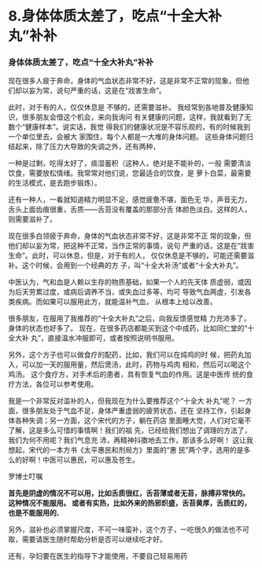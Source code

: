 # 8.身体体质太差了，吃点“十全大补丸”补补



<a name="iEwcF"></a>
### 身体体质太差了，吃点“十全大补丸”补补


现在很多人疲于奔命，身体的气血状态非常不好，这是非常不正常的现象，但他
们却以妄为常，说句严重的话，这是在“戕害生命”。

此时，对于有的人，仅仅休息是
不够的，还需要滋补。
我经常到各地普及健康知识，很多朋友会借这个机会，来向我询问
有关健康的问题，这样，我就看到了无数个“健康样本”。说实话，我觉
得我们的健康状况是不容乐观的，有的时候我到一个单位里去，会被大
家围住，每个人都是一大堆的身体问题。
这些身体问题归结起来，除了压力大导致的失调之外，还有两种，

一种是过剩，吃得太好了，痰湿蓄积（这种人，绝对是不能补的，一般
需要清淡饮食，需要放松情绪。我常常对他们说，您最适合的饮食，是
萝卜白菜，最需要的生活模式，是去跑步锻炼）。

还有一种人，一看就知道精力明显不足，感觉疲惫不堪，面色无
华，声音无力，舌头上面齿痕很重，舌质——舌苔没有覆盖的那部分舌
体颜色淡白。这样的人，则需要滋补了。

现在很多白领疲于奔命，身体的气血状态非常不好，这是非常不正
常的现象，但他们却以妄为常，把这种不正常，当作正常的事情，说句
严重的话，这是在“戕害生命”。此时，可以休息，但是，对于有的人，
仅仅休息是不够的，可能还需要滋补。这个时候，会用到一个经典的方
子，叫“十全大补汤”或者“十全大补丸”。

中医认为，气和血是人赖以生存的物质基础，如果一个人的先天体
质虚弱，或因为后天劳累过度，或病后调养不当，或失血过多等，均可
导致气血两虚，引发各类疾病。而如果可以服用此方，就能温补气血，
从根本上给以改善。

很多朋友，在服用了我推荐的“十全大补丸”之后，向我反馈感觉精
力充沛多了，身体的状态也好多了。
现在，在很多药店都能买到这个中成药，比如同仁堂的“十全大补
丸”，直接温水冲服即可，或者按照说明书服用。

另外，这个方子也可以做食疗的配药，比如，我们可以在炖鸡的时
候，把药丸加入，可以加一天的服用量，然后煲汤，此时，药物与鸡肉
相和，然后可以喝这个鸡汤。
这个食疗方，对手术后的患者，具有恢复气血的作用。这是中医传
统的食疗方法，各位可以参考使用。

我是一个非常反对滥补的人，但我现在为什么要推荐这个“十全大
补丸”呢？
一方面，很多朋友处于气血不足，身体严重虚弱的疲劳状态，还在
坚持工作，引起身体各种失调；另一方面，这个宋代的方子，躺在药店
里面睡大觉，人们对它毫不了解，这是多么可惜的事情啊！我们的祖
先，已经给我们想出了调理的方法了，我们为何不用呢？我们气息充
沛，再精神抖擞地去工作，那该多么好啊！
这让我想起，宋代的一本方书《太平惠民和剂局方》里面的“惠
民”两个字，选用的是多么的好啊！中医可以惠民，可以惠及苍生。

罗博士叮嘱

**首先是阴虚的情况不可以用，比如舌质很红，舌苔薄或者无苔，脉搏非常快的。
这种情况不能服用。
或者有实热，比如外来的热邪炽盛，舌苔黄厚，舌质红的，也是不能服用的**。

另外，滋补也必须掌握尺度，不可一味蛮补，这个方子，一吃很久的做法也不可
取，需要请医生随时帮助分析是否可以继续吃才好。

还有，孕妇要在医生的指导下才能使用，不要自己轻易用药
